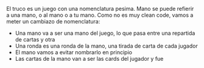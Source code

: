 El truco es un juego con una nomenclatura pesima. Mano se puede refierir a una mano, o al mano o a tu mano.
Como no es muy clean code, vamos a meter un cambiazo de nomenclatura:

- Una mano va a ser una mano del juego, lo que pasa entre una repartida de cartas y otra
- Una ronda es una ronda de la mano, una tirada de carta de cada jugador
- El mano vamos a evitar nombrarlo en principio
- Las cartas de la mano van a ser las cards del jugador y fue
